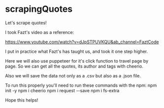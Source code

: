 # scrapingQuotes
Let's scrape quotes!

I took Fazt's video as a reference:

https://www.youtube.com/watch?v=dJpSTPUVKQU&ab_channel=FaztCode

I put in practice what Fazt's has taught us, and took it one step higher.

Here we will also use puppeteer for it's click function to travel page by page.
So we can get all the quotes, its author and tags with cheerio.

Also we will save the data not only as a .csv but also as a .json file.

To run this properly you'll need to run these commands with the npm:
    npm init -y
    npm i cheerio
    npm i request --save
    npm i fs-extra

Hope this helps!
